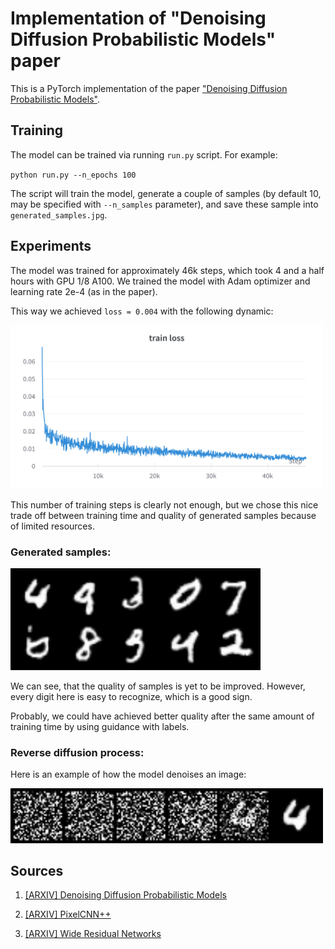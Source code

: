 # Implementation of "Denoising Diffusion Probabilistic Models" paper

This is a PyTorch implementation of the paper ["Denoising Diffusion Probabilistic Models"](https://arxiv.org/abs/2006.11239).

## Training

The model can be trained via running `run.py` script. For example:

`python run.py --n_epochs 100`

The script will train the model, generate a couple of samples (by default 10, may be specified with `--n_samples` parameter), and save these sample into `generated_samples.jpg`.

## Experiments

The model was trained for approximately 46k steps, which took 4 and a half hours with GPU 1/8 A100. We trained the model with Adam optimizer and learning rate 2e-4 (as in the paper).

This way we achieved `loss = 0.004` with the following dynamic:

<img src="pics/train loss.png" width="500" />

This number of training steps is clearly not enough, but we chose this nice trade off between training time and quality of generated samples because of limited resources.

### Generated samples:

<img src="pics/generated samples.png" width="400"/>

We can see, that the quality of samples is yet to be improved. However, every digit here is easy to recognize, which is a good sign.

Probably, we could have achieved better quality after the same amount of training time by using guidance with labels.

### Reverse diffusion process:

Here is an example of how the model denoises an image:

<img src="pics/reverse process.png" width="500"/>

## Sources

1. [[ARXIV] Denoising Diffusion Probabilistic Models](https://arxiv.org/abs/2006.11239)

2. [[ARXIV] PixelCNN++](https://arxiv.org/abs/1701.05517)

3. [[ARXIV] Wide Residual Networks](https://arxiv.org/abs/1605.07146)
